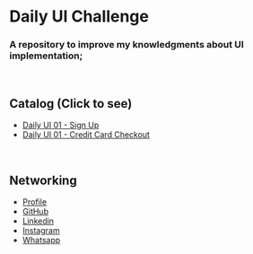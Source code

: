 # Daily UI Challenge

### A repository to improve my knowledgments about UI implementation;

<br>

## Catalog (Click to see)

- [Daily UI 01 - Sign Up](https://user-images.githubusercontent.com/37598129/102949894-2459ee00-44a8-11eb-9fd4-bc55908c53c2.png)
- [Daily UI 01 - Credit Card Checkout](https://user-images.githubusercontent.com/37598129/103027141-12be2800-4534-11eb-861f-21062b27ef60.png)


<br>

## Networking
- [Profile](https://moesiomarcelino.github.io/)
- [GitHub](https://github.com/MoesioMarcelino)
- [Linkedin](https://br.linkedin.com/in/mo%C3%A9sio-marcelino-2348a5152)
- [Instagram](https://www.instagram.com/moesiomarcelino/)
- [Whatsapp](https://wa.me/5588997129443?text=Ol%C3%A1,%20Mo%C3%A9sio!%20)
